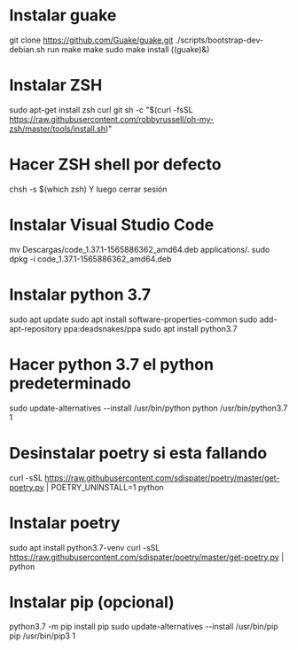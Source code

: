# Instalar guake
git clone https://github.com/Guake/guake.git
./scripts/bootstrap-dev-debian.sh run make
make
sudo make install
((guake)&)

# Instalar ZSH
sudo apt-get install zsh curl git
sh -c "$(curl -fsSL https://raw.githubusercontent.com/robbyrussell/oh-my-zsh/master/tools/install.sh)"

# Hacer ZSH shell por defecto
chsh -s $(which zsh)
Y luego cerrar sesión

# Instalar Visual Studio Code
mv Descargas/code_1.37.1-1565886362_amd64.deb applications/.
sudo dpkg -i code_1.37.1-1565886362_amd64.deb

# Instalar python 3.7
sudo apt update
sudo apt install software-properties-common
sudo add-apt-repository ppa:deadsnakes/ppa
sudo apt install python3.7

# Hacer python 3.7 el python predeterminado
sudo update-alternatives --install /usr/bin/python python /usr/bin/python3.7 1

# Desinstalar poetry si esta fallando
curl -sSL https://raw.githubusercontent.com/sdispater/poetry/master/get-poetry.py | POETRY_UNINSTALL=1 python

# Instalar poetry
sudo apt install python3.7-venv
curl -sSL https://raw.githubusercontent.com/sdispater/poetry/master/get-poetry.py | python

# Instalar pip (opcional)
python3.7 -m pip install pip
sudo update-alternatives --install /usr/bin/pip pip /usr/bin/pip3 1

